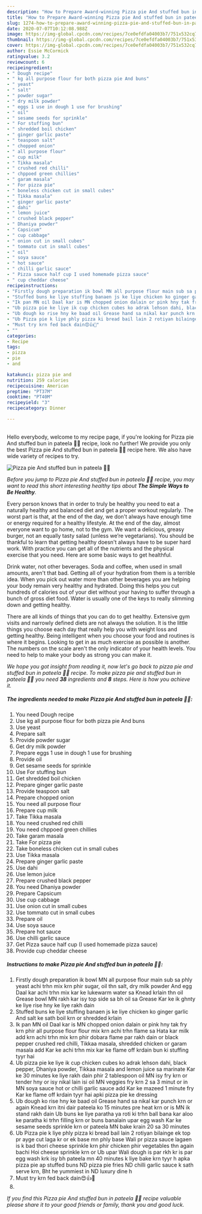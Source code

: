 ```yaml
---
description: "How to Prepare Award-winning Pizza pie And stuffed bun in pateela 🍕🙂"
title: "How to Prepare Award-winning Pizza pie And stuffed bun in pateela 🍕🙂"
slug: 1274-how-to-prepare-award-winning-pizza-pie-and-stuffed-bun-in-pateela
date: 2020-07-07T10:12:08.988Z
image: https://img-global.cpcdn.com/recipes/7ce0efdfa04003b7/751x532cq70/pizza-pie-and-stuffed-bun-in-pateela-🍕🙂-recipe-main-photo.jpg
thumbnail: https://img-global.cpcdn.com/recipes/7ce0efdfa04003b7/751x532cq70/pizza-pie-and-stuffed-bun-in-pateela-🍕🙂-recipe-main-photo.jpg
cover: https://img-global.cpcdn.com/recipes/7ce0efdfa04003b7/751x532cq70/pizza-pie-and-stuffed-bun-in-pateela-🍕🙂-recipe-main-photo.jpg
author: Essie McCormick
ratingvalue: 3.2
reviewcount: 6
recipeingredient:
- " Dough recipe"
- " kg all purpose flour for both pizza pie And buns"
- " yeast"
- " salt"
- " powder sugar"
- " dry milk powder"
- " eggs 1 use in dough 1 use for brushing"
- " oil"
- " sesame seeds for sprinkle"
- " For stuffing bun"
- " shredded boil chicken"
- " ginger garlic paste"
- " teaspoon salt"
- " chopped onion"
- " all purpose flour"
- " cup milk"
- " Tikka masala"
- " crushed red chilli"
- " chppoed green chillies"
- " garam masala"
- " For pizza pie"
- " boneless chicken cut in small cubes"
- " Tikka masala"
- " ginger garlic paste"
- " dahi"
- " lemon juice"
- " crushed black pepper"
- " Dhaniya powder"
- " Capsicum"
- " cup cabbage"
- " onion cut in small cubes"
- " tommato cut in small cubes"
- " oil"
- " soya sauce"
- " hot sauce"
- " chilli garlic sauce"
- " Pizza sauce half cup I used homemade pizza sauce"
- " cup cheddar cheese"
recipeinstructions:
- "Firstly dough preparation ik bowl MN all purpose flour main sub sa phly yeast achi trhn mix krn phir sugar, oil thn salt, dry milk powder And egg Daal kar achi trhn mix kar ke lukewarm water sa Knead krlain thn oil Grease bowl MN rakh kar isy top side sa bh oil sa Grease Kar ke ik ghnty ke liye rise hny ke liye rakh dain"
- "Stuffed buns ke liye stuffing banaen js ke liye chicken ko ginger garlic And salt ke sath boil krn or shredded krlain"
- "Ik pan MN oil Daal kar is MN chopped onion dalain or pink hny tak fry krn phir all purpose flour flour mix krn achi trhn flame sa Hata kar milk add krn achi trhn mix krn phir dobara flame par rakh dain or black pepper crushed red chilli, Tikkaa masala, shredded chicken or garam masala add Kar ke achi trhn mix kar ke flame off krdain bun ki stuffing tyyr hai"
- "Ub pizza pie ke liye ik cup chicken cubes ko adrak lehson dahi, black pepper, Dhaniya powder, Tikkaa masala and lemon juice sa marinate Kar ke 30 minutes ke liye rakh dain phir 2 tablespoon oil MN isy fry krn or tender hny or isy nikal lain isi oil MN veggies fry krn 2 sa 3 minut or in MN soya sauce hot or chilli garlic sauce add Kar ke mazeed 1 minute fry Kar ke flame off krdain tyyr hai apki pizza pie ke dressing"
- "Ub dough ko rise hny ke baad oil Grease hand sa nikal kar punch krn or again Knead krn itni dair pateela ko 15 minutes pre heat krn or is MN ik stand rakh dain Ub buns ke liye paratha ya roti ki trhn ball bana kar aloo ke paratha ki trhn filling krn or buns banalain upar egg wash Kar ke sesame seeds sprinkle krn or pateela MN bake krain 20 sa 30 minutes"
- "Ub Pizza pie k liye phly pizza ki bread bail lain 2 rotiyan bilainge ek top pr ayge cut laga kr or ek base mn phly base Wali pr pizza sauce lagaen is k bad thori cheese sprinkle krn phir chicken phir vegetables thn again bachi Hoi cheese sprinkle krn or Ub upar Wali dough is par rkh kr is par egg wash krk isy bh pateela mn 40 minutes k liye bake krn tyyr h apka pizza pie ap stuffed buns ND pizza pie fries ND chilli garlic sauce k sath serve krn, Bht he yummiest in ND luxury dine h"
- "Must try krn fed back dain😍👍🙂"
- ""
categories:
- Recipe
tags:
- pizza
- pie
- and

katakunci: pizza pie and 
nutrition: 259 calories
recipecuisine: American
preptime: "PT37M"
cooktime: "PT40M"
recipeyield: "3"
recipecategory: Dinner

---
```

<br>
Hello everybody, welcome to my recipe page, if you're looking for Pizza pie And stuffed bun in pateela 🍕🙂 recipe, look no further! We provide you only the best Pizza pie And stuffed bun in pateela 🍕🙂 recipe here. We also have wide variety of recipes to try.
<br>


![Pizza pie And stuffed bun in pateela 🍕🙂](https://img-global.cpcdn.com/recipes/7ce0efdfa04003b7/751x532cq70/pizza-pie-and-stuffed-bun-in-pateela-🍕🙂-recipe-main-photo.jpg)

<i>Before you jump to Pizza pie And stuffed bun in pateela 🍕🙂 recipe, you may want to read this short interesting healthy tips about <strong>The Simple Ways to Be Healthy</strong>.</i>

Every person knows that in order to truly be healthy you need to eat a naturally healthy and balanced diet and get a proper workout regularly. The worst part is that, at the end of the day, we don't always have enough time or energy required for a healthy lifestyle. At the end of the day, almost everyone want to go home, not to the gym. We want a delicious, greasy burger, not an equally tasty salad (unless we’re vegetarians). You should be thankful to learn that getting healthy doesn't always have to be super hard work. With practice you can get all of the nutrients and the physical exercise that you need. Here are some basic ways to get healthful.

Drink water, not other beverages. Soda and coffee, when used in small amounts, aren't that bad. Getting all of your hydration from them is a terrible idea. When you pick out water more than other beverages you are helping your body remain very healthy and hydrated. Doing this helps you cut hundreds of calories out of your diet without your having to suffer through a bunch of gross diet food. Water is usually one of the keys to really slimming down and getting healthy.

There are all kinds of things that you can do to get healthy. Extensive gym visits and narrowly defined diets are not always the solution. It is the little things you choose each day that really help you with weight loss and getting healthy. Being intelligent when you choose your food and routines is where it begins. Looking to get in as much exercise as possible is another. The numbers on the scale aren't the only indicator of your health levels. You need to help to make your body as strong you can make it. 


<i>We hope you got insight from reading it, now let's go back to pizza pie and stuffed bun in pateela 🍕🙂 recipe. To make pizza pie and stuffed bun in pateela 🍕🙂 you need <strong>38</strong> ingredients and <strong>8</strong> steps. Here is how you achieve it.
</i>

##### The ingredients needed to make Pizza pie And stuffed bun in pateela 🍕🙂:

1. You need  Dough recipe
1. Use  kg all purpose flour for both pizza pie And buns
1. Use  yeast
1. Prepare  salt
1. Provide  powder sugar
1. Get  dry milk powder
1. Prepare  eggs 1 use in dough 1 use for brushing
1. Provide  oil
1. Get  sesame seeds for sprinkle
1. Use  For stuffing bun
1. Get  shredded boil chicken
1. Prepare  ginger garlic paste
1. Provide  teaspoon salt
1. Prepare  chopped onion
1. You need  all purpose flour
1. Prepare  cup milk
1. Take  Tikka masala
1. You need  crushed red chilli
1. You need  chppoed green chillies
1. Take  garam masala
1. Take  For pizza pie
1. Take  boneless chicken cut in small cubes
1. Use  Tikka masala
1. Prepare  ginger garlic paste
1. Use  dahi
1. Use  lemon juice
1. Prepare  crushed black pepper
1. You need  Dhaniya powder
1. Prepare  Capsicum
1. Use  cup cabbage
1. Use  onion cut in small cubes
1. Use  tommato cut in small cubes
1. Prepare  oil
1. Use  soya sauce
1. Prepare  hot sauce
1. Use  chilli garlic sauce
1. Get  Pizza sauce half cup (I used homemade pizza sauce)
1. Provide  cup cheddar cheese


##### Instructions to make Pizza pie And stuffed bun in pateela 🍕🙂:

1. Firstly dough preparation ik bowl MN all purpose flour main sub sa phly yeast achi trhn mix krn phir sugar, oil thn salt, dry milk powder And egg Daal kar achi trhn mix kar ke lukewarm water sa Knead krlain thn oil Grease bowl MN rakh kar isy top side sa bh oil sa Grease Kar ke ik ghnty ke liye rise hny ke liye rakh dain
1. Stuffed buns ke liye stuffing banaen js ke liye chicken ko ginger garlic And salt ke sath boil krn or shredded krlain
1. Ik pan MN oil Daal kar is MN chopped onion dalain or pink hny tak fry krn phir all purpose flour flour mix krn achi trhn flame sa Hata kar milk add krn achi trhn mix krn phir dobara flame par rakh dain or black pepper crushed red chilli, Tikkaa masala, shredded chicken or garam masala add Kar ke achi trhn mix kar ke flame off krdain bun ki stuffing tyyr hai
1. Ub pizza pie ke liye ik cup chicken cubes ko adrak lehson dahi, black pepper, Dhaniya powder, Tikkaa masala and lemon juice sa marinate Kar ke 30 minutes ke liye rakh dain phir 2 tablespoon oil MN isy fry krn or tender hny or isy nikal lain isi oil MN veggies fry krn 2 sa 3 minut or in MN soya sauce hot or chilli garlic sauce add Kar ke mazeed 1 minute fry Kar ke flame off krdain tyyr hai apki pizza pie ke dressing
1. Ub dough ko rise hny ke baad oil Grease hand sa nikal kar punch krn or again Knead krn itni dair pateela ko 15 minutes pre heat krn or is MN ik stand rakh dain Ub buns ke liye paratha ya roti ki trhn ball bana kar aloo ke paratha ki trhn filling krn or buns banalain upar egg wash Kar ke sesame seeds sprinkle krn or pateela MN bake krain 20 sa 30 minutes
1. Ub Pizza pie k liye phly pizza ki bread bail lain 2 rotiyan bilainge ek top pr ayge cut laga kr or ek base mn phly base Wali pr pizza sauce lagaen is k bad thori cheese sprinkle krn phir chicken phir vegetables thn again bachi Hoi cheese sprinkle krn or Ub upar Wali dough is par rkh kr is par egg wash krk isy bh pateela mn 40 minutes k liye bake krn tyyr h apka pizza pie ap stuffed buns ND pizza pie fries ND chilli garlic sauce k sath serve krn, Bht he yummiest in ND luxury dine h
1. Must try krn fed back dain😍👍🙂
1. 


<i>If you find this Pizza pie And stuffed bun in pateela 🍕🙂 recipe valuable please share it to your good friends or family, thank you and good luck.</i>
